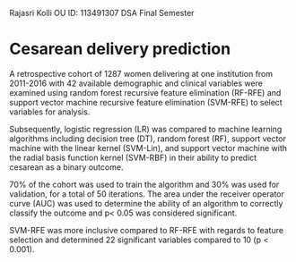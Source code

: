 Rajasri Kolli
OU ID: 113491307
DSA Final Semester






# Cesarean delivery prediction
A retrospective cohort of 1287 women delivering at one institution from 2011-2016 with 42 available demographic and clinical variables were examined using random forest recursive feature elimination (RF-RFE) and support vector machine recursive feature elimination (SVM-RFE) to select variables for analysis. 

Subsequently, logistic regression (LR) was compared to machine learning algorithms including decision tree (DT), random forest (RF), support vector machine with the linear kernel (SVM-Lin), and support vector machine with the radial basis function kernel (SVM-RBF) in their ability to predict cesarean as a binary outcome. 

70% of the cohort was used to train the algorithm and 30% was used for validation, for a total of 50 iterations. The area under the receiver operator curve (AUC) was used to determine the ability of an algorithm to correctly classify the outcome and p< 0.05 was considered significant.

SVM-RFE was more inclusive compared to RF-RFE with regards to feature selection and determined 22 significant variables compared to 10 (p < 0.001). 


